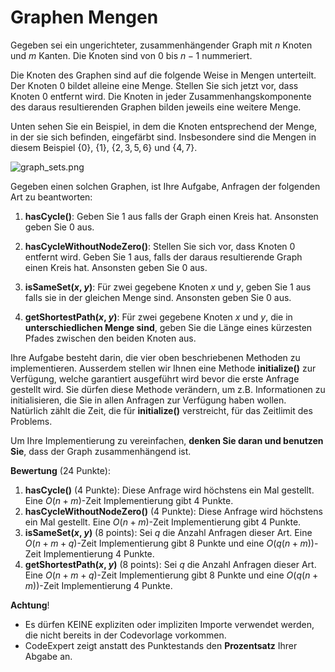 # Graphen Mengen

Gegeben sei ein ungerichteter, zusammenhängender Graph mit $n$ Knoten und $m$ Kanten. Die Knoten sind von $0$ bis $n-1$ 
nummeriert. 

Die Knoten des Graphen sind auf die folgende Weise in Mengen unterteilt. Der Knoten $0$ bildet alleine eine Menge.
Stellen Sie sich jetzt vor, dass Knoten $0$ entfernt wird. Die Knoten in jeder Zusammenhangskomponente des daraus resultierenden Graphen bilden jeweils eine weitere Menge.

Unten sehen Sie ein Beispiel, in dem die Knoten entsprechend der Menge, in der sie sich befinden, eingefärbt sind. Insbesondere sind die Mengen in diesem Beispiel $\{0\}$, $\{1\}$, $\{2, 3, 5, 6\}$ und $\{4, 7\}$.

![graph_sets.png](/cx_project_file/X3CJPbWziH2phLoFv)

Gegeben einen solchen Graphen, ist Ihre Aufgabe, Anfragen der folgenden Art zu beantworten:

1. **hasCycle()**: Geben Sie $1$ aus falls der Graph einen Kreis hat. Ansonsten geben Sie $0$ aus.

2. **hasCycleWithoutNodeZero()**: Stellen Sie sich vor, dass Knoten $0$ entfernt wird. Geben Sie $1$ aus, falls der daraus resultierende Graph einen Kreis hat. Ansonsten geben Sie $0$ aus.

3. **isSameSet($x$, $y$)**: Für zwei gegebene Knoten $x$ und $y$, geben Sie $1$ aus falls sie in der gleichen Menge sind. Ansonsten geben Sie $0$ aus.

4. **getShortestPath($x$, $y$)**: Für zwei gegebene Knoten $x$ und $y$, die in **unterschiedlichen Menge sind**, geben Sie die Länge eines kürzesten Pfades zwischen den beiden Knoten aus.

Ihre Aufgabe besteht darin, die vier oben beschriebenen Methoden zu implementieren. 
Ausserdem stellen wir Ihnen eine Methode **initialize()** zur Verfügung, welche garantiert ausgeführt wird bevor die erste Anfrage gestellt wird. 
Sie dürfen diese Methode verändern, um z.B. Informationen zu initialisieren, die Sie in allen Anfragen zur Verfügung haben wollen. 
Natürlich zählt die Zeit, die für **initialize()** verstreicht, für das Zeitlimit des Problems.

Um Ihre Implementierung zu vereinfachen, **denken Sie daran und benutzen Sie**, dass der Graph zusammenhängend ist.

**Bewertung** (24 Punkte):

1. **hasCycle()** (4 Punkte): Diese Anfrage wird höchstens ein Mal gestellt. Eine $O(n+m)$-Zeit Implementierung gibt $4$ Punkte.
2. **hasCycleWithoutNodeZero()** (4 Punkte): Diese Anfrage wird höchstens ein Mal gestellt. Eine $O(n+m)$-Zeit Implementierung gibt $4$ Punkte.
3. **isSameSet($x$, $y$)** (8 points): Sei $q$ die Anzahl Anfragen dieser Art. Eine $O(n+m+q)$-Zeit Implementierung gibt 8 Punkte und eine $O(q(n+m))$-Zeit Implementierung 4 Punkte.
4. **getShortestPath($x$, $y$)** (8 points): Sei $q$ die Anzahl Anfragen dieser Art. Eine $O(n+m+q)$-Zeit Implementierung gibt 8 Punkte und eine $O(q(n+m))$-Zeit Implementierung 4 Punkte.

**Achtung**!

- Es dürfen KEINE expliziten oder impliziten Importe verwendet werden, die nicht bereits in der Codevorlage vorkommen.
- CodeExpert zeigt anstatt des Punktestands den **Prozentsatz** Ihrer Abgabe an.
